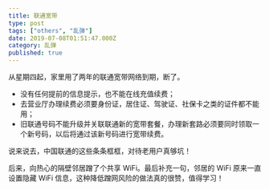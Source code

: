 ```yaml
---
title: 联通宽带
type: post
tags: ["others", "乱弹"]
date: 2019-07-08T01:51:47.000Z
category: 乱弹
published: true
---
```


从星期四起，家里用了两年的联通宽带网络到期，断了。

- 没有任何提前的信息提示，也不能在线充值续费；
- 去营业厅办理续费必须要身份证，居住证、驾驶证、社保卡之类的证件都不能用；
- 旧联通号码不能升级并关联联通新的宽带套餐，办理新套路必须要同时领取一个新号码，以后将通过该新号码进行宽带续费。

说来说去，中国联通的这些条条框框，对待老用户真够坑！

后来，向热心的隔壁邻居蹭了个共享 WiFi。最后补充一句，邻居的 WiFi 原来一直设置隐藏 WiFi 信息，这种降低蹭网风险的做法真的很赞，值得学习！
